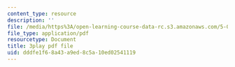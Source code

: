 ```yaml
---
content_type: resource
description: ''
file: /media/https%3A/open-learning-course-data-rc.s3.amazonaws.com/5-07sc-biological-chemistry-i-fall-2013/dddfe1f68a43a9ed8c5a10ed02541119_15IeTaS5AUI.pdf
file_type: application/pdf
resourcetype: Document
title: 3play pdf file
uid: dddfe1f6-8a43-a9ed-8c5a-10ed02541119
---
```

